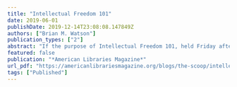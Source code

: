 ```yaml
---
title: "Intellectual Freedom 101"
date: 2019-06-01
publishDate: 2019-12-14T23:08:08.147849Z
authors: ["Brian M. Watson"]
publication_types: ["2"]
abstract: "If the purpose of Intellectual Freedom 101, held Friday afternoon, was to get the conference off to a lively start, it was successful. The fast-paced, one-hour panel let attendees learn about the intellectual freedom activities ALA and its affiliates are working on and how they are defending First Amendment rights. Office for Intellectual Freedom (OIF) … Continue reading Intellectual Freedom 101 →"
featured: false
publication: "*American Libraries Magazine*"
url_pdf: "https://americanlibrariesmagazine.org/blogs/the-scoop/intellectual-freedom-101/"
tags: ["Published"]
---
```



